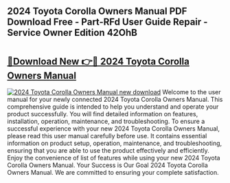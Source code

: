## 2024 Toyota Corolla Owners Manual PDF Download Free - Part-RFd User Guide Repair - Service Owner Edition 42OhB

# <h2><a href="http://bc42740.oget.top/?id=2024+Toyota+Corolla+Owners+Manual">🔗Download New 👉🔴 2024 Toyota Corolla Owners Manual</a></h2>

[![2024 Toyota Corolla Owners Manual new download](https://i.imgur.com/5g1atiW.png)](http://bc42740.oget.top/?id=2024+Toyota+Corolla+Owners+Manual)
Welcome to the user manual for your newly connected 2024 Toyota Corolla Owners Manual. This comprehensive guide is intended to help you understand and operate your product successfully. You will find detailed information on features, installation, operation, maintenance, and troubleshooting. To ensure a successful experience with your new 2024 Toyota Corolla Owners Manual, please read this user manual carefully before use. It contains essential information on product setup, operation, maintenance, and troubleshooting, ensuring that you are able to use the product effectively and efficiently. Enjoy the convenience of list of features while using your new 2024 Toyota Corolla Owners Manual. Your Success is Our Goal 2024 Toyota Corolla Owners Manual. We are committed to ensuring your complete satisfaction.
